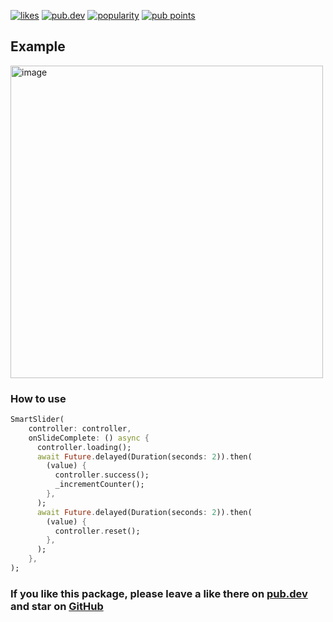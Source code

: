 <p>
<a href="https://pub.dev/packages/smart_slider/score"><img src="https://img.shields.io/pub/likes/smart_slider" alt="likes"></a>
<a href="https://pub.dev/packages/smart_slider"><img src="https://img.shields.io/pub/v/smart_slider.svg?style=flat?logo=dart" alt="pub.dev"></a>
<a href="https://pub.dev/packages/smart_slider/score"><img src="https://img.shields.io/pub/popularity/smart_slider" alt="popularity"></a>
<a href="https://pub.dev/packages/smart_slider/score"><img src="https://img.shields.io/pub/points/smart_slider" alt="pub points"></a>
</p>

<h2 class="hash-header" id="examples">Example </h2>
<img src="https://drive.google.com/uc?id=1yyYogp0Ph440tgKOOHT6WN_y7ZvOElte" alt="image" width="500"></td>

<h3  id="examples">How to use </h3>

```dart
SmartSlider(
    controller: controller,
    onSlideComplete: () async {
      controller.loading();
      await Future.delayed(Duration(seconds: 2)).then(
        (value) {
          controller.success();
          _incrementCounter();
        },
      );
      await Future.delayed(Duration(seconds: 2)).then(
        (value) {
          controller.reset();
        },
      );
    },
);
```
<h3 class="hash-header">If you like this package, please leave a like there on <a href ='https://pub.dev/packages/smart_slider'> pub.dev </a> and star on <a href="https://github.com/SouravSouru/smart_slider" rel="ugc">GitHub</a></h3>
